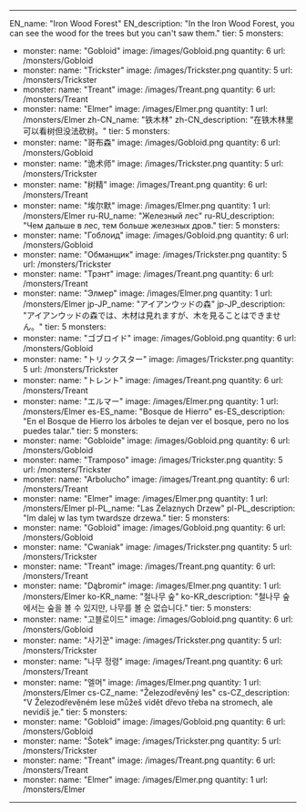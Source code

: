 ---

EN_name: "Iron Wood Forest"
EN_description: "In the Iron Wood Forest, you can see the wood for the trees but you can't saw them."
tier: 5
monsters:
  - monster:
    name: "Gobloid"
    image: /images/Gobloid.png
    quantity: 6
    url: /monsters/Gobloid
  - monster:
    name: "Trickster"
    image: /images/Trickster.png
    quantity: 5
    url: /monsters/Trickster
  - monster:
    name: "Treant"
    image: /images/Treant.png
    quantity: 6
    url: /monsters/Treant
  - monster:
    name: "Elmer"
    image: /images/Elmer.png
    quantity: 1
    url: /monsters/Elmer
zh-CN_name: "铁木林"
zh-CN_description: "在铁木林里可以看树但没法砍树。"
tier: 5
monsters:
  - monster:
    name: "哥布森"
    image: /images/Gobloid.png
    quantity: 6
    url: /monsters/Gobloid
  - monster:
    name: "诡术师"
    image: /images/Trickster.png
    quantity: 5
    url: /monsters/Trickster
  - monster:
    name: "树精"
    image: /images/Treant.png
    quantity: 6
    url: /monsters/Treant
  - monster:
    name: "埃尔默"
    image: /images/Elmer.png
    quantity: 1
    url: /monsters/Elmer
ru-RU_name: "Железный лес"
ru-RU_description: "Чем дальше в лес, тем больше железных дров."
tier: 5
monsters:
  - monster:
    name: "Гоблоид"
    image: /images/Gobloid.png
    quantity: 6
    url: /monsters/Gobloid
  - monster:
    name: "Обманщик"
    image: /images/Trickster.png
    quantity: 5
    url: /monsters/Trickster
  - monster:
    name: "Трэнт"
    image: /images/Treant.png
    quantity: 6
    url: /monsters/Treant
  - monster:
    name: "Элмер"
    image: /images/Elmer.png
    quantity: 1
    url: /monsters/Elmer
jp-JP_name: "アイアンウッドの森"
jp-JP_description: "アイアンウッドの森では、木材は見れますが、木を見ることはできません。"
tier: 5
monsters:
  - monster:
    name: "ゴブロイド"
    image: /images/Gobloid.png
    quantity: 6
    url: /monsters/Gobloid
  - monster:
    name: "トリックスター"
    image: /images/Trickster.png
    quantity: 5
    url: /monsters/Trickster
  - monster:
    name: "トレント"
    image: /images/Treant.png
    quantity: 6
    url: /monsters/Treant
  - monster:
    name: "エルマー"
    image: /images/Elmer.png
    quantity: 1
    url: /monsters/Elmer
es-ES_name: "Bosque de Hierro"
es-ES_description: "En el Bosque de Hierro los árboles te dejan ver el bosque, pero no los puedes talar."
tier: 5
monsters:
  - monster:
    name: "Gobloide"
    image: /images/Gobloid.png
    quantity: 6
    url: /monsters/Gobloid
  - monster:
    name: "Tramposo"
    image: /images/Trickster.png
    quantity: 5
    url: /monsters/Trickster
  - monster:
    name: "Arbolucho"
    image: /images/Treant.png
    quantity: 6
    url: /monsters/Treant
  - monster:
    name: "Elmer"
    image: /images/Elmer.png
    quantity: 1
    url: /monsters/Elmer
pl-PL_name: "Las Żelaznych Drzew"
pl-PL_description: "Im dalej w las tym twardsze drzewa."
tier: 5
monsters:
  - monster:
    name: "Gobloid"
    image: /images/Gobloid.png
    quantity: 6
    url: /monsters/Gobloid
  - monster:
    name: "Cwaniak"
    image: /images/Trickster.png
    quantity: 5
    url: /monsters/Trickster
  - monster:
    name: "Treant"
    image: /images/Treant.png
    quantity: 6
    url: /monsters/Treant
  - monster:
    name: "Dąbromir"
    image: /images/Elmer.png
    quantity: 1
    url: /monsters/Elmer
ko-KR_name: "철나무 숲"
ko-KR_description: "철나무 숲에서는 숲을 볼 수 있지만, 나무를 볼 순 없습니다."
tier: 5
monsters:
  - monster:
    name: "고블로이드"
    image: /images/Gobloid.png
    quantity: 6
    url: /monsters/Gobloid
  - monster:
    name: "사기꾼"
    image: /images/Trickster.png
    quantity: 5
    url: /monsters/Trickster
  - monster:
    name: "나무 정령"
    image: /images/Treant.png
    quantity: 6
    url: /monsters/Treant
  - monster:
    name: "엘머"
    image: /images/Elmer.png
    quantity: 1
    url: /monsters/Elmer
cs-CZ_name: "Železodřevěný les"
cs-CZ_description: "V Železodřevěném lese můžeš vidět dřevo třeba na stromech, ale nevidíš je."
tier: 5
monsters:
  - monster:
    name: "Gobloid"
    image: /images/Gobloid.png
    quantity: 6
    url: /monsters/Gobloid
  - monster:
    name: "Šotek"
    image: /images/Trickster.png
    quantity: 5
    url: /monsters/Trickster
  - monster:
    name: "Treant"
    image: /images/Treant.png
    quantity: 6
    url: /monsters/Treant
  - monster:
    name: "Elmer"
    image: /images/Elmer.png
    quantity: 1
    url: /monsters/Elmer
---
